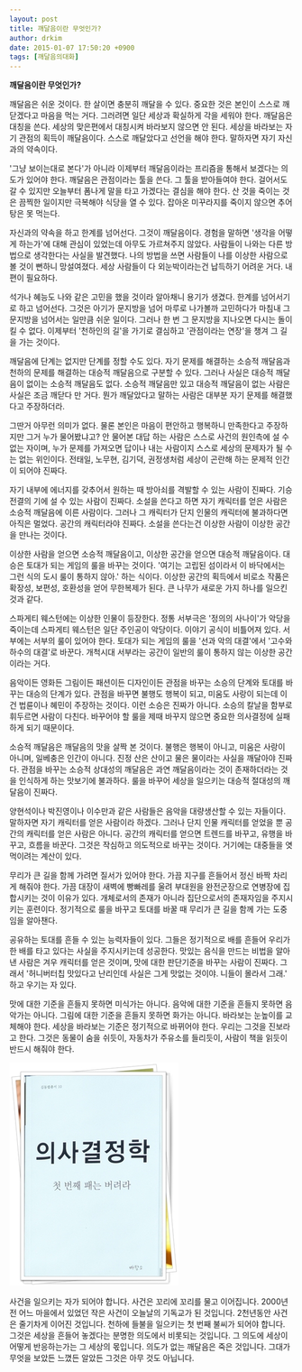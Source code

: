 ```yaml
---
layout: post
title: 깨달음이란 무엇인가?
author: drkim
date: 2015-01-07 17:50:20 +0900
tags: [깨달음의대화]
---
```

**깨달음이란 무엇인가?**

  


깨달음은 쉬운 것이다. 한 살이면 충분히 깨달을 수 있다. 중요한 것은 본인이 스스로 깨닫겠다고 마음을 먹는 거다. 그러려면 일단 세상과 확실하게 각을 세워야 한다. 깨달음은 대칭을 쓴다. 세상의 맞은편에서 대칭시켜 바라보지 않으면 안 된다. 세상을 바라보는 자기 관점의 획득이 깨달음이다. 스스로 깨달았다고 선언을 해야 한다. 말하자면 자기 자신과의 약속이다. 

  


'그냥 보이는대로 본다'가 아니라 이제부터 깨달음이라는 프리즘을 통해서 보겠다는 의도가 있어야 한다. 깨달음은 관점이라는 툴을 쓴다. 그 툴을 받아들여야 한다. 걸어서도 갈 수 있지만 오늘부터 폼나게 말을 타고 가겠다는 결심을 해야 한다. 산 것을 죽이는 것은 끔찍한 일이지만 극복해야 식당을 열 수 있다. 잡아온 미꾸라지를 죽이지 않으면 추어탕은 못 먹는다. 

  


자신과의 약속을 하고 한계를 넘어선다. 그것이 깨달음이다. 경험을 말하면 '생각을 어떻게 하는가'에 대해 관심이 있었는데 아무도 가르쳐주지 않았다. 사람들이 나와는 다른 방법으로 생각한다는 사실을 발견했다. 나의 방법을 쓰면 사람들이 나를 이상한 사람으로 볼 것이 뻔하니 망설여졌다. 세상 사람들이 다 외눈박이라는건 납득하기 어려운 거다. 내 편이 필요하다. 

  


석가나 혜능도 나와 같은 고민을 했을 것이라 알아채니 용기가 생겼다. 한계를 넘어서기로 하고 넘어선다. 그것은 아기가 문지방을 넘어 마루로 나가볼까 고민하다가 마침내 그 문지방을 넘어서는 일만큼 쉬운 일이다. 그러나 한 번 그 문지방을 지나오면 다시는 돌이킬 수 없다. 이제부터 '천하인의 길'을 가기로 결심하고 '관점이라는 연장'을 챙겨 그 길을 가는 것이다. 

  


깨달음에 단계는 없지만 단계를 정할 수도 있다. 자기 문제를 해결하는 소승적 깨달음과 천하의 문제를 해결하는 대승적 깨달음으로 구분할 수 있다. 그러나 사실은 대승적 깨달음이 없이는 소승적 깨달음도 없다. 소승적 깨달음만 있고 대승적 깨달음이 없는 사람은 사실은 조금 깨닫다 만 거다. 뭔가 깨달았다고 말하는 사람은 대부분 자기 문제를 해결했다고 주장하더라. 

  


그딴거 아무런 의미가 없다. 물론 본인은 마음이 편안하고 행복하니 만족한다고 주장하지만 그거 누가 물어봤냐고? 안 물어본 대답 하는 사람은 스스로 사건의 원인측에 설 수 없는 자이며, 누가 문제를 가져오면 답이나 내는 사람이지 스스로 세상의 문제자가 될 수는 없는 위인이다. 전태일, 노무현, 김기덕, 권정생처럼 세상이 곤란해 하는 문제적 인간이 되어야 진짜다. 

  


자기 내부에 에너지를 갖추어서 원하는 때 방아쇠를 격발할 수 있는 사람이 진짜다. 기승전결의 기에 설 수 있는 사람이 진짜다. 소설을 쓴다고 하면 자기 캐릭터를 얻은 사람은 소승적 깨달음에 이른 사람이다. 그러나 그 캐릭터가 단지 인물의 캐릭터에 불과하다면 아직은 멀었다. 공간의 캐릭터라야 진짜다. 소설을 쓴다는건 이상한 사람이 이상한 공간을 만나는 것이다. 

  


이상한 사람을 얻으면 소승적 깨달음이고, 이상한 공간을 얻으면 대승적 깨달음이다. 대승은 토대가 되는 게임의 룰을 바꾸는 것이다. '여기는 고립된 섬이라서 이 바닥에서는 그런 식의 도시 룰이 통하지 않아.' 하는 식이다. 이상한 공간의 획득에서 비로소 작품은 확장성, 보편성, 호환성을 얻어 무한복제가 된다. 큰 나무가 새로운 가지 하나를 일으킨 것과 같다. 

  


스파게티 웨스턴에는 이상한 인물이 등장한다. 정통 서부극은 '정의의 사나이'가 악당을 죽이는데 스파게티 웨스턴은 일단 주인공이 악당이다. 이야기 공식이 비틀어져 있다. 서부에는 서부의 룰이 있어야 한다. 토대가 되는 게임의 룰을 '선과 악의 대결'에서 '고수와 하수의 대결'로 바꾼다. 개척시대 서부라는 공간이 일반의 룰이 통하지 않는 이상한 공간이라는 거다. 

  


음악이든 영화든 그림이든 패션이든 디자인이든 관점을 바꾸는 소승의 단계와 토대를 바꾸는 대승의 단계가 있다. 관점을 바꾸면 불행도 행복이 되고, 미움도 사랑이 되는데 이건 법륜이나 혜민이 주장하는 것이다. 이런 소승은 진짜가 아니다. 소승의 칼날을 함부로 휘두르면 사람이 다친다. 바꾸어야 할 룰을 제때 바꾸지 않으면 중요한 의사결정에 실패하게 되기 때문이다. 

  


소승적 깨달음은 깨달음의 맛을 살짝 본 것이다. 불행은 행복이 아니고, 미움은 사랑이 아니며, 일베충은 인간이 아니다. 진정 산은 산이고 물은 물이라는 사실을 깨달아야 진짜다. 관점을 바꾸는 소승적 상대성의 깨달음은 과연 깨달음이라는 것이 존재하더라는 것을 인식하게 하는 맛보기에 불과하다. 룰을 바꾸어 세상을 일으키는 대승적 절대성의 깨달음이 진짜다. 

  


양현석이나 박진영이나 이수만과 같은 사람들은 음악을 대량생산할 수 있는 자들이다. 말하자면 자기 캐릭터를 얻은 사람이라 하겠다. 그러나 단지 인물 캐릭터를 얻었을 뿐 공간의 캐릭터를 얻은 사람은 아니다. 공간의 캐릭터를 얻으면 트렌드를 바꾸고, 유행을 바꾸고, 흐름을 바꾼다. 그것은 작심하고 의도적으로 바꾸는 것이다. 거기에는 대중들을 엿먹이려는 계산이 있다. 

  


무리가 큰 길을 함께 가려면 질서가 있어야 한다. 가끔 지구를 흔들어서 정신 바짝 차리게 해줘야 한다. 가끔 대장이 새벽에 빵빠레를 울려 부대원을 완전군장으로 연병장에 집합시키는 것이 이유가 있다. 개체로서의 존재가 아니라 집단으로서의 존재자임을 주지시키는 훈련이다. 정기적으로 룰을 바꾸고 토대를 바꿀 때 무리가 큰 길을 함께 가는 도중임을 알아챈다. 

  


공유하는 토대를 흔들 수 있는 능력자들이 있다. 그들은 정기적으로 배를 흔들어 우리가 한 배를 타고 있다는 사실을 주지시키는데 성공한다. 맛있는 음식을 만드는 비법을 알아낸 사람은 겨우 캐릭터를 얻은 것이며, 맛에 대한 판단기준을 바꾸는 사람이 진짜다. 그래서 '허니버터칩 맛있다고 난리인데 사실은 그게 맛없는 것이야. 니들이 몰라서 그래.' 하고 우기는 자 있다. 

  


맛에 대한 기준을 흔들지 못하면 미식가는 아니다. 음악에 대한 기준을 흔들지 못하면 음악가는 아니다. 그림에 대한 기준을 흔들지 못하면 화가는 아니다. 바라보는 눈높이를 교체해야 한다. 세상을 바라보는 기준은 정기적으로 바뀌어야 한다. 우리는 그것을 진보라고 한다. 그것은 동물이 숨을 쉬듯이, 자동차가 주유소를 들리듯이, 사람이 책을 읽듯이 반드시 해줘야 한다. 

  



![](/files/attach/images/198/708/553/111.JPG) 

  


사건을 일으키는 자가 되어야 합니다. 사건은 꼬리에 꼬리를 물고 이어집니다. 2000년 전 어느 마을에서 있었던 작은 사건이 오늘날의 기독교가 된 것입니다. 2천년동안 사건은 줄기차게 이어진 것입니다. 천하에 들불을 일으키는 첫 번째 불씨가 되어야 합니다. 그것은 세상을 흔들어 놓겠다는 분명한 의도에서 비롯되는 것입니다. 그 의도에 세상이 어떻게 반응하는가는 그 세상의 몫입니다. 의도가 없는 깨달음은 죽은 것입니다. 그대가 무엇을 보았든 느꼈든 알았든 그것은 아무 것도 아닙니다.